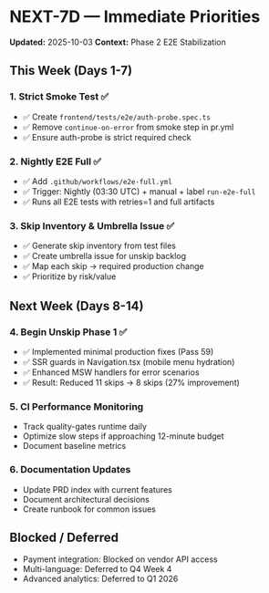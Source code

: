 # NEXT-7D — Immediate Priorities

**Updated:** 2025-10-03
**Context:** Phase 2 E2E Stabilization

## This Week (Days 1-7)

### 1. Strict Smoke Test ✅
- ✅ Create `frontend/tests/e2e/auth-probe.spec.ts`
- ✅ Remove `continue-on-error` from smoke step in pr.yml
- ✅ Ensure auth-probe is strict required check

### 2. Nightly E2E Full ✅
- ✅ Add `.github/workflows/e2e-full.yml`
- ✅ Trigger: Nightly (03:30 UTC) + manual + label `run-e2e-full`
- ✅ Runs all E2E tests with retries=1 and full artifacts

### 3. Skip Inventory & Umbrella Issue ✅
- ✅ Generate skip inventory from test files
- ✅ Create umbrella issue for unskip backlog
- ✅ Map each skip → required production change
- ✅ Prioritize by risk/value

## Next Week (Days 8-14)

### 4. Begin Unskip Phase 1 ✅
- ✅ Implemented minimal production fixes (Pass 59)
- ✅ SSR guards in Navigation.tsx (mobile menu hydration)
- ✅ Enhanced MSW handlers for error scenarios
- ✅ Result: Reduced 11 skips → 8 skips (27% improvement)

### 5. CI Performance Monitoring
- Track quality-gates runtime daily
- Optimize slow steps if approaching 12-minute budget
- Document baseline metrics

### 6. Documentation Updates
- Update PRD index with current features
- Document architectural decisions
- Create runbook for common issues

## Blocked / Deferred

- Payment integration: Blocked on vendor API access
- Multi-language: Deferred to Q4 Week 4
- Advanced analytics: Deferred to Q1 2026
